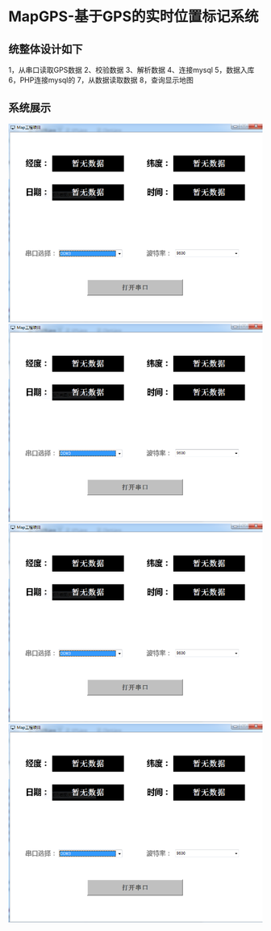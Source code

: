 # MapGPS-基于GPS的实时位置标记系统

## 统整体设计如下
1，从串口读取GPS数据
2、校验数据
3、解析数据
4、连接mysql
5，数据入库
6，PHP连接mysql的
7，从数据读取数据
8，查询显示地图

## 系统展示
![初始化界面](https://github.com/ATM006/MapGPS/blob/master/Map%E6%88%AA%E5%9B%BE/%E8%BD%AF%E4%BB%B61.PNG)
![监听界面](https://github.com/ATM006/MapGPS/blob/master/Map%E6%88%AA%E5%9B%BE/%E8%BD%AF%E4%BB%B61.PNG)
![地图界面](https://github.com/ATM006/MapGPS/blob/master/Map%E6%88%AA%E5%9B%BE/%E8%BD%AF%E4%BB%B61.PNG)
![地图标记界面](https://github.com/ATM006/MapGPS/blob/master/Map%E6%88%AA%E5%9B%BE/%E8%BD%AF%E4%BB%B61.PNG)
